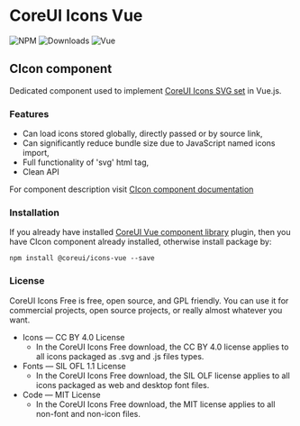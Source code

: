# CoreUI Icons Vue

![NPM](https://img.shields.io/npm/v/@coreui/icons-vue/latest?style=flat&color=brightgreen)
![Downloads](https://img.shields.io/npm/dm/@coreui/icons.svg?style=flat-square)
![Vue](https://img.shields.io/badge/Vue-^2.6.10-brightgreen.svg)

## CIcon component

Dedicated component used to implement [CoreUI Icons SVG set](https://coreui.io/icons/) in Vue.js.

### Features

- Can load icons stored globally, directly passed or by source link,
- Can significantly reduce bundle size due to JavaScript named icons import,
- Full functionality of 'svg' html tag,
- Clean API

For component description visit [CIcon component documentation](https://coreui.io/vue/docs/components/icon)

### Installation

If you already have installed [CoreUI Vue component library](https://coreui.io/vue/docs) plugin, then you have CIcon component already installed, otherwise install package by:

```shell
npm install @coreui/icons-vue --save
```

### License

CoreUI Icons Free is free, open source, and GPL friendly. You can use it for
commercial projects, open source projects, or really almost whatever you want.

- Icons — CC BY 4.0 License
  - In the CoreUI Icons Free download, the CC BY 4.0 license applies to all icons packaged as .svg and .js files types.
- Fonts — SIL OFL 1.1 License
  - In the CoreUI Icons Free download, the SIL OLF license applies to all icons packaged as web and desktop font files.
- Code — MIT License
  - In the CoreUI Icons Free download, the MIT license applies to all non-font and non-icon files.
